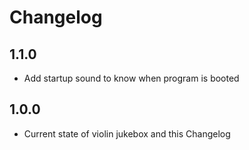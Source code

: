 # Changelog

## 1.1.0
* Add startup sound to know when program is booted

## 1.0.0
* Current state of violin jukebox and this Changelog